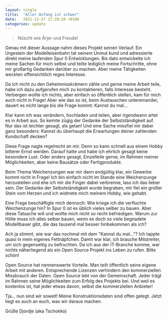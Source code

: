```yaml
---
layout: single
title:  "Aller Anfang ist schwer"
date:   2021-12-27 17:20:20 +0100
categories: update
---
```

> Nüscht wie Ärjer und Freude!

Genau mit dieser Aussage nahm dieses Projekt seinen Verlauf. Ein Urgestein der
Modelleisenbahn tat seinem Unmut kund und adressierte direkt meine laufenden
Spur 0 Entwicklungen. Bis dato entwickelte ich meine Sachen für mich selbst und
teilte lediglich meine Fortschritte, ohne mir großartig Gedanken darüber zu
machen. Aber meine Tätigkeiten weckten offensichtlich reges Interesse.

Da ich nicht zu den Geheimnisskrämern zähle und gerne meine Arbeit teile, habe
ich dazu aufgerufen mich zu kontaktieren, falls Interesse besteht.
Verbergen wollte ich nichts, aber einfach so öffentlich stellen, kam für mich
auch nicht in Frage! Aber wie das so ist, beim Austauschen untereinander, dauert
es nicht lange bis die Frage kommt: Kannst du mal...

Klar kann ich was verändern, hochladen und teilen, aber irgendwann artet es in
Arbeit aus. So keimte zügig der Gedanke der Selbstständigkeit auf. Nur das ist
leichter gesagt, als getan! Und eine Sache missfiel mir dabei ganz besonders:
Kannst du überhaupt die Erwartungen deiner zahlenden Kundschaft decken?

Diese Frage nagte regelrecht an mir. Denn so kann schnell aus einem Hobby
bitterer Ernst werden. Darauf hatte und habe ich ehrlich gesagt keine besondere
Lust. Oder anders gesagt, Einzelteile gerne, im Rahmen meiner Möglichkeiten,
aber keine Bausätze oder Fertigprodukte.

Beim Thema Weichenzungen war mir dann endgültig klar, ein Gewerbe kommt nicht in
Frage! Ich bin einfach nicht im Stande eine Weichenzunge herzustellen und ehe
ich mir die Finger dabei verbrenne, lass ich das lieber sein. Der Gedanke der
Selbstständigkeit wurde begraben, mir fiel ein großer Stein vom Herzen und ich
widmete mich meinem Hobby, wie gehabt.

Eine Frage beschäftigte mich dennoch: Wie kriege ich die verfluchte Weichenzunge
hin? In Spur 0 ist es üblich vieles selber zu bauen. Aber diese Tatsache will
und wollte mich nicht so recht befriedigen. Warum zur Hölle muss ich alles
selber bauen, wenn es doch so viele begnadete Modellbauer gibt, die das tausend
mal besser hinbekommen als ich? 

Ach ja stimmt, wie war das nochmal mit dem "Kannst du mal..."? Ich tappte quasi in
mein eigenes Fettnäpfchen. Damit war klar, ich brauche Mitstreiter, um sich
gegenseitig zu befruchten. Da ich aus der IT-Branche komme, war nichts
näherliegend als ein Open Source Projekt ins Leben zu rufen. Bitte schön!

Open Source hat nennenswerte Vorteile. Man teilt öffentlich seine eigene Arbeit
mit anderen. Entsprechende Lizenzen verhindern den kommerziellen Missbrauch der
Daten. Open Source lebt von der Gemeinschaft. Jeder trägt im Rahmen seine
Möglichkeiten zum Erfolg des Projekts bei. Und weil es kostenlos ist, hat jeder
etwas davon, selbst die kommerziellen Anbieter!

Tja... nun sind wir soweit! Meine Konstruktionsdaten sind offen gelegt. Jetzt
liegt es auch an euch, was wir daraus machen. 

Grüße Djordje (aka Tschokko)